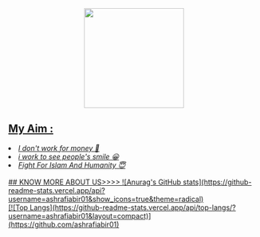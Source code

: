 <div align = "center">
  <a href="https://facebook.com/ashrafiabir04">
    <img width="200" heigth="200" src="https://g.top4top.io/p_1894pa7e80.png">
<br>
</div>

## My Aim : 
<li><i>I don't work for money 🙂</li></i>
<li><i>i work to see people's smile 😀</li></i>
<li><i>Fight For Islam And Humanity 😇</li></i>
<br>
## KNOW MORE ABOUT US>>>>
![Anurag's GitHub stats](https://github-readme-stats.vercel.app/api?username=ashrafiabir01&show_icons=true&theme=radical)
<br>
[![Top Langs](https://github-readme-stats.vercel.app/api/top-langs/?username=ashrafiabir01&layout=compact)](https://github.com/ashrafiabir01)
<br>

